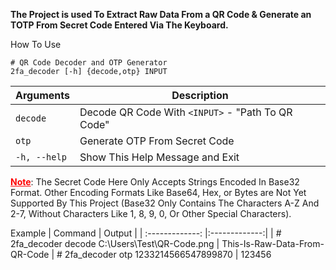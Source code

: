 **The Project is used To Extract Raw Data From a QR Code & Generate an TOTP From Secret Code Entered Via The Keyboard.**

How To Use
```
# QR Code Decoder and OTP Generator
2fa_decoder [-h] {decode,otp} INPUT
```
| Arguments       | Description                             |
|---------------|-----------------------------------------|
| `decode`      | Decode QR Code With `<INPUT>` - "Path To QR Code" |
| `otp`         | Generate OTP From Secret Code           |
| `-h, --help`  | Show This Help Message and Exit         |

<p><strong><span style="color:red; text-decoration:underline;">Note</span></strong>: The Secret Code Here Only Accepts Strings Encoded In Base32 Format. Other Encoding Formats Like Base64, Hex, or Bytes are Not Yet Supported By This Project (Base32 Only Contains The Characters A-Z And 2-7, Without Characters Like 1, 8, 9, 0, Or Other Special Characters).</p>

Example
| Command	    | Output 		|
| :-------------: |:-------------:|
| # 2fa_decoder decode C:\Users\Test\QR-Code.png	| This-Is-Raw-Data-From-QR-Code
| # 2fa_decoder otp 1233214566547899870				| 123456